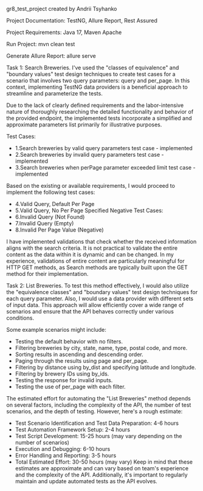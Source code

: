 
gr8_test_project
created by Andrii Tsyhanko

Project Documentation:
TestNG,
Allure Report,
Rest Assured

Project Requirements:
Java 17,
Maven Apache

Run Project:
mvn clean test

Generate Allure Report:
allure serve


Task 1: Search Breweries.
I've used the "classes of equivalence" and "boundary values"
test design techniques to create test cases for a scenario that involves two query
parameters: query and per_page.
In this context, implementing TestNG data providers is a beneficial approach to streamline and parameterize the tests.

Due to the lack of clearly defined requirements and the labor-intensive nature of thoroughly researching
the detailed functionality and behavior of the provided endpoint, the implemented tests incorporate a simplified
and approximate parameters list primarily for illustrative purposes.

Test Cases:
 - 1.Search breweries by valid query parameters test case - implemented
 - 2.Search breweries by invalid query parameters test case - implemented
 - 3.Search breweries when perPage parameter exceeded limit test case - implemented

Based on the existing or available requirements, I would proceed to implement the following test cases:
 - 4.Valid Query, Default Per Page
 - 5.Valid Query, No Per Page Specified
Negative Test Cases:
 - 6.Invalid Query (Not Found)
 - 7.Invalid Query (Empty)
 - 8.Invalid Per Page Value (Negative)

I have implemented validations that check whether the received information aligns with the search criteria.
It is not practical to validate the entire content as the data within it is dynamic and can be changed.
In my experience, validations of entire content are particularly meaningful for HTTP GET methods,
as Search methods are typically built upon the GET method for their implementation.


Task 2: List Breweries.
To test this method effectively, I would also utilize the "equivalence classes"
and "boundary values" test design techniques for each query parameter.
Also, I would use a data provider with different sets of input data.
This approach will allow efficiently cover a wide range of scenarios and ensure
that the API behaves correctly under various conditions.

Some example scenarios might include:
- Testing the default behavior with no filters.
- Filtering breweries by city, state, name, type, postal code, and more.
- Sorting results in ascending and descending order.
- Paging through the results using page and per_page.
- Filtering by distance using by_dist and specifying latitude and longitude.
- Filtering by brewery IDs using by_ids.
- Testing the response for invalid inputs.
- Testing the use of per_page with each filter.

The estimated effort for automating the "List Breweries" method depends on several factors,
including the complexity of the API,
the number of test scenarios, and the depth of testing.
However, here's a rough estimate:
- Test Scenario Identification and Test Data Preparation: 4-6 hours
- Test Automation Framework Setup: 2-4 hours
- Test Script Development: 15-25 hours (may vary depending on the number of scenarios)
- Execution and Debugging: 6-10 hours
- Error Handling and Reporting: 3-5 hours
- Total Estimated Effort: 30-50 hours (may vary)
  Keep in mind that these estimates are approximate and can vary based on team's experience and the complexity of the API.
  Additionally, it's important to regularly maintain and update automated tests as the API evolves.






















